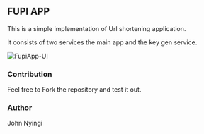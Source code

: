 ## FUPI APP
This is a simple implementation of Url shortening application.

It consists of two services the main app and the key gen service.

![FupiApp-UI](https://drive.google.com/uc?export=view&id=1G4E7Q2FbSPtSEM4zFGda38Wfxh-ORaqp)

### Contribution

Feel free to Fork the repository and test it out.

### Author

John Nyingi